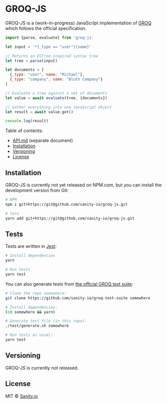 # GROQ-JS

GROQ-JS is a (work-in-progress) JavaScript implementation of [GROQ](https://www.sanity.io/docs/data-store/how-queries-work) which follows the official specification.

```javascript
import {parse, evaluate} from 'groq-js'

let input = '*[_type == "user"]{name}'

// Returns an ESTree-inspired syntax tree
let tree = parse(input)

let documents = [
  {_type: "user", name: "Michael"},
  {_type: "company", name: "Bluth Company"}
]

// Evaluate a tree against a set of documents
let value = await evaluate(tree, {documents})

// Gather everything into one JavaScript object
let result = await value.get()

console.log(result)
```

Table of contents:

- [API.md](API.md) (separate document)
- [Installation](#installation)
- [Versioning](#versioning)
- [License](#license)

## Installation

GROQ-JS is currently not yet released on NPM.com, but you can install the development version from Git:

```bash
# NPM
npm i git+https://git@github.com/sanity-io/groq-js.git

# Yarn
yarn add git+https://git@github.com/sanity-io/groq-js.git
```

## Tests

Tests are written in [Jest](https://jestjs.io/):

```bash
# Install dependencies
yarn

# Run tests
yarn test
```

You can also generate tests from [the official GROQ test suite](https://github.com/sanity-io/groq-test-suite):

```bash
# Clone the repo somewhere:
git clone https://github.com/sanity-io/groq-test-suite somewhere

# Install dependencies:
(cd somewhere && yarn)

# Generate test file (in this repo):
./test/generate.sh somewhere

# Run tests as usual:
yarn test
```

## Versioning

GROQ-JS is currently not released.

## License

MIT © [Sanity.io](https://www.sanity.io/)
